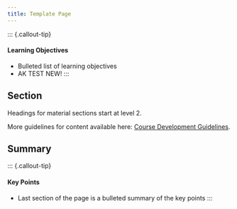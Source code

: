 ```yaml
---
title: Template Page
---
```


::: {.callout-tip}
#### Learning Objectives

- Bulleted list of learning objectives
- AK TEST NEW!
:::


## Section

Headings for material sections start at level 2. 

More guidelines for content available here: [Course Development Guidelines](https://cambiotraining.github.io/quarto-course-template/materials/02-content_guidelines.html).


## Summary

::: {.callout-tip}
#### Key Points

- Last section of the page is a bulleted summary of the key points
:::
